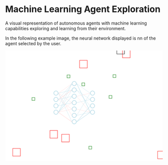 # Machine Learning Agent Exploration

A visual representation of autonomous agents with machine learning capabilities exploring and learning from their environment.

In the following example image, the neural network displayed is nn of the agent selected by the user.

![alt text](/nn-agent-simulation-example.png)
